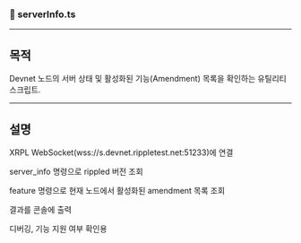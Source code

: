 ### 📄 serverInfo.ts

---
## 목적
Devnet 노드의 서버 상태 및 활성화된 기능(Amendment) 목록을 확인하는 유틸리티 스크립트.

---
## 설명

XRPL WebSocket(wss://s.devnet.rippletest.net:51233)에 연결

server_info 명령으로 rippled 버전 조회

feature 명령으로 현재 노드에서 활성화된 amendment 목록 조회

결과를 콘솔에 출력

디버깅, 기능 지원 여부 확인용

